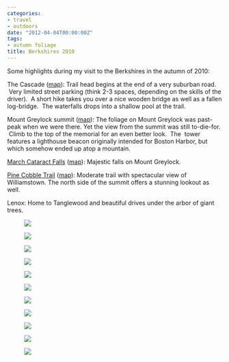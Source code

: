 ```yaml
---
categories:
- travel
- outdoors
date: "2012-04-04T00:00:00Z"
tags:
- autumn foliage
title: Berkshires 2010
---
```

Some highlights during my visit to the Berkshires in the autumn of 2010:

The Cascade ([map](http://maps.google.com/maps/ms?msa=0&amp;msid=214490968088440958659.0004929eb67eb5032f79a&amp;ie=UTF8&amp;ll=42.516651,-73.214264&amp;spn=0.982862,1.20163&amp;t=h&amp;z=10&amp;vpsrc=1&amp;iwloc=0004929f78dbe3c7fe1fd)): Trail head begins at the end of a very suburban road.  Very limited street parking (think 2-3 spaces, depending on the skills of the driver).  A short hike takes you over a nice wooden bridge as well as a fallen log-bridge.  The waterfalls drops into a shallow pool at the trail.

Mount Greylock summit ([map](http://maps.google.com/maps/ms?msa=0&amp;msid=214490968088440958659.0004929eb67eb5032f79a&amp;ie=UTF8&amp;t=h&amp;vpsrc=0&amp;z=10&amp;iwloc=0004929f3564437b92260)): The foliage on Mount Greylock was past-peak when we were there. Yet the view from the summit was still to-die-for.  Climb to the top of the memorial for an even better look.  The  tower features a lighthouse beacon originally intended for Boston Harbor, but which somehow ended up atop a mountain.

[March Cataract Falls](http://www.newenglandwaterfalls.com/waterfall.php?name=March%20Cataract%20Falls) ([map](http://maps.google.com/maps/ms?msa=0&amp;msid=214490968088440958659.0004929eb67eb5032f79a&amp;ie=UTF8&amp;t=h&amp;vpsrc=0&amp;ll=42.788346,-73.214264&amp;spn=0.978578,1.20163&amp;z=10&amp;iwloc=0004929f88481008bdeae)): Majestic falls on Mount Greylock.

[Pine Cobble Trail](http://www.wrlf.org/properties-trails/trails/the-pine-cobble-trail/) ([map](http://maps.google.com/maps/ms?msa=0&amp;msid=214490968088440958659.0004929eb67eb5032f79a&amp;ie=UTF8&amp;ll=42.71638,-73.1855&amp;spn=0.007654,0.010021&amp;t=h&amp;z=17&amp;vpsrc=6&amp;iwloc=0004929f24ca09d1b965c)): Moderate trail with spectacular view of Williamstown. The north side of the summit offers a stunning lookout as well.

Lenox: Home to Tanglewood and beautiful drives under the arbor of giant trees.


<figure>
  <img src="http://yentran.isamonkey.org/gallery/berkshires-2010/dsc_4422.jpg" />
</figure>
<figure>
  <img src="http://yentran.isamonkey.org/gallery/berkshires-2010/dsc_4447.jpg" />
</figure>
<figure>
  <img src="http://yentran.isamonkey.org/gallery/berkshires-2010/dsc_4448.jpg" />
</figure>
<figure>
  <img src="http://yentran.isamonkey.org/gallery/berkshires-2010/dsc_4459.jpg" />
</figure>
<figure>
  <img src="http://yentran.isamonkey.org/gallery/berkshires-2010/dsc_4462.jpg" />
</figure>
<figure>
  <img src="http://yentran.isamonkey.org/gallery/berkshires-2010/dsc_4481.jpg" />
</figure>
<figure>
  <img src="http://yentran.isamonkey.org/gallery/berkshires-2010/dsc_4526.jpg" />
</figure>
<figure>
  <img src="http://yentran.isamonkey.org/gallery/berkshires-2010/dsc_4527.jpg" />
</figure>
<figure>
  <img src="http://yentran.isamonkey.org/gallery/berkshires-2010/dsc_4536.jpg" />
</figure>
<figure>
  <img src="http://yentran.isamonkey.org/gallery/berkshires-2010/dsc_4561.jpg" />
</figure>
<figure>
  <img src="http://yentran.isamonkey.org/gallery/berkshires-2010/dsc_4615.jpg" />
</figure>

</div>
